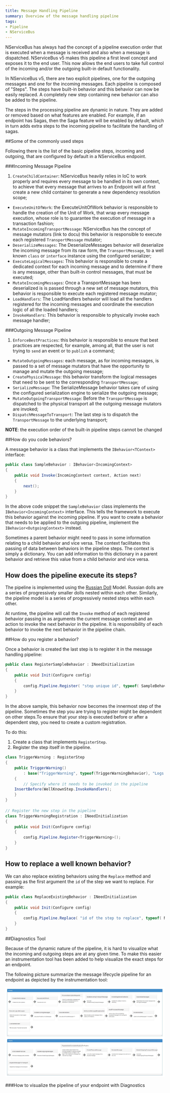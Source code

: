 ```yaml
---
title: Message Handling Pipeline
summary: Overview of the message handling pipeline 
tags:
- Pipeline
- NServiceBus
---
```


NServiceBus has always had the concept of a pipeline execution order that is executed when a message is received and also when a message is dispatched. NServiceBus v5 makes this pipeline a first level concept and exposes it to the end user.
This now allows the end users to take full control of the incoming and/or the outgoing built-in default functionality.

In NServiceBus v5, there are two explicit pipelines, one for the outgoing messages and one for the incoming messages. Each pipeline is composed of "Steps". The steps have built-in behavior and this behavior can now be easily replaced. A completely new step containing new behavior can also be added to the pipeline. 

The steps in the processing pipeline are dynamic in nature. They are added or removed based on what features are enabled. For example, if an endpoint has Sagas, then the Saga feature will be enabled by default, which in turn adds extra steps to the incoming pipeline to facilitate the handling of sagas. 

##Some of the commonly used steps

Following there is the list of the basic pipeline steps, incoming and outgoing, that are configured by default in a NServiceBus endpoint.

###Incoming Message Pipeline

1. `CreateChildContainer`: NServiceBus heavily relies in IoC to work properly and requires every message to be handled in its own context, to achieve that every message that arrives to an Endpoint will at first create a new child container to generate a new dependency resolution scope; 
* `ExecuteUnitOfWork`: the ExecuteUnitOfWork behavior is responsible to handle the creation of the Unit of Work, that wrap every message execution, whose role is to guarantee the execution of message in a transaction fashion;
* `MutateIncomingTransportMessage`: NServiceBus has the concept of message mutators (link to docu) this behavior is responsible to execute each registered `TransportMessage` mutator;
* `DeserializeMessages`: The DeserializeMessages behavior will deserialize the incoming message from its raw form, the `TransportMessage`, to a well known `class` or `interface` instance using the configured serializer;
* `ExecuteLogicalMessages`: This behavior is responsible to create a dedicated context for each incoming message and to determine if there is any message, other than built-in control messages, that must be executed;
* `MutateIncomingMessages`: Once a TransportMessage has been deserialized is is passed through a new set of message mutators, this behavior is responsible to execute each registered message mutator;
* `LoadHandlers`: The LoadHandlers behavior will load all the handlers registered for the incoming messages and coordinate the execution logic of all the loaded handlers;
* `InvokeHandlers`: This behavior is responsible to physically invoke each message handler;

###Outgoing Message Pipeline

1. `EnforceBestPractices`: this behavior is responsible to ensure that best practices are respected, for example, among all, that the user is not trying to `send` an event or to `publish` a command;
* `MutateOutgoingMessages`: each message, as for incoming messages, is passed to a set of message mutators that have the opportunity to manage and mutate the outgoing message;
* `CreatePhysicalMessage`: this behavior transform the logical messages that need to be sent to the corresponding `TransportMessage`;
* `SerializeMessage`: The SerializeMessage behavior takes care of using the configured serialization engine to serialize the outgoing message;
* `MutateOutgoingTransportMessage`: Before the `TransportMessage` is dispatched to the physical transport all the outgoing message mutators are invoked;
* `DispatchMessageToTransport`: The last step is to dispatch the `TransportMessage` to the underlying transport;

**NOTE**: the execution order of the built-in pipeline steps cannot be changed

##How do you code behaviors?

A message behavior is a class that implements the `IBehavior<TContext>` interface:

```c#
public class SampleBehavior : IBehavior<IncomingContext>
{
    public void Invoke(IncomingContext context, Action next)
    {
    	next();
    }
}
```

In the above code snippet the `SampleBehavior` class implements the `IBehavior<IncomingContext>` interface. This tells the framework to execute this behavior against the incoming pipeline. If you want to create a behavior that needs to be applied to the outgoing pipeline, implement the `IBehavior<OutgoingContext>` instead. 

Sometimes a parent behavior might need to pass in some information relating to a child behavior and vice versa. The context facilitates this passing of data between behaviors in the pipeline steps. The context is simply a dictionary. You can add information to this dictionary in a parent behavior and retrieve this value from a child behavior and vice versa. 

## How does the pipeline execute its steps?

The pipeline is implemented using the [Russian Doll](http://en.wikipedia.org/wiki/Matryoshka_doll) Model. Russian dolls are a series of progressively smaller dolls nested within each other. Similarly, the pipeline model is a series of progressively nested steps within each other. 

At runtime, the pipeline will call the `Invoke` method of each registered behavior passing in as arguments the current message context and an action to invoke the next behavior in the pipeline. It is responsibility of each behavior to invoke the next behavior in the pipeline chain.

##How do you register a behavior?

Once a behavior is created the last step is to register it in the message handling pipeline:

```c#
public class RegisterSampleBehavior : INeedInitialization
{
    public void Init(Configure config)
    {
        config.Pipeline.Register( "step unique id", typeof( SampleBehavior ), "Description of the sample step");
    }
}
```

In the above sample, this behavior now becomes the innermost step of the pipeline. Sometimes the step you are trying to register might be dependent on other steps.To ensure that your step is executed before or after a dependent step, you need to create a custom registration. 

To do this:

1. Create a class that implements `RegisterStep`.
2. Register the step itself in the pipeline.

```c#
class TriggerWarning : RegisterStep
{
    public TriggerWarning()
        : base("TriggerWarning", typeof(TriggerWarningBehavior), "Logs a warning when a message takes too long to process")
    {
    	// Specify where it needs to be invoked in the pipeline
	InsertBefore(WellKnownStep.InvokeHandlers);
    }
}

// Register the new step in the pipeline
class TriggerWarningRegistration : INeedInitialization
{
    public void Init(Configure config)
    {
        config.Pipeline.Register<TriggerWarning>();
    }
}
```

## How to replace a well known behavior?
We can also replace existing behaviors using the `Replace` method and passing as the first argument the `id` of the step we want to replace. For example:
```c#
public class ReplaceExistingBehavior : INeedInitialization
{
    public void Init(Configure config)
    {
        config.Pipeline.Replace( "id of the step to replace", typeof( NewBehaviorType ), "description" )
    }
}
```


##Diagnostics Tool

Because of the dynamic nature of the pipeline, it is hard to visualize what the incoming and outgoing steps are at any given time. To make this easier an instrumentation tool has been added to help visualize the exact steps for an endpoint. 

The following picture summarize the message lifecycle pipeline for an endpoint as depicted by the instrumentation tool:

![Message lifecycle pipeline](001_pipeline.png)

###How to visualize the pipeline of your endpoint with Diagnostics
<TODO>

